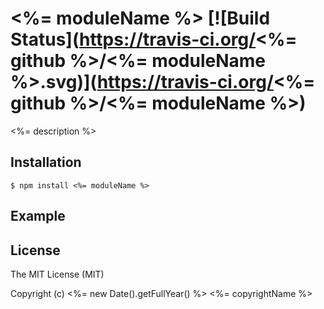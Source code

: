 # <%= moduleName %> [![Build Status](https://travis-ci.org/<%= github %>/<%= moduleName %>.svg)](https://travis-ci.org/<%= github %>/<%= moduleName %>)

<%= description %>

## Installation

```shell
$ npm install <%= moduleName %>
```

## Example

## License

The MIT License (MIT)

Copyright (c) <%= new Date().getFullYear() %> <%= copyrightName %>
